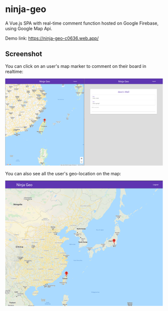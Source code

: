 # ninja-geo

A Vue.js SPA with real-time comment function hosted on Google Firebase, using Google Map Api.

Demo link: https://ninja-geo-c0636.web.app/

## Screenshot

You can click on an user's map marker to comment on their board in realtime:  

![Screenshot1](./src/res/ss.png)

You can also see all the user's geo-location on the map:  

![Screenshot2](./src/res/ss2.png)
